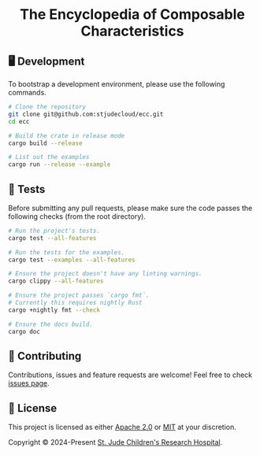 <p align="center">
  <h1 align="center">
    The Encyclopedia of Composable Characteristics
  </h1>
</p>

## 🖥️ Development

To bootstrap a development environment, please use the following commands.

```bash
# Clone the repository
git clone git@github.com:stjudecloud/ecc.git
cd ecc

# Build the crate in release mode
cargo build --release

# List out the examples
cargo run --release --example
```

## 🚧️ Tests

Before submitting any pull requests, please make sure the code passes the
following checks (from the root directory).

```bash
# Run the project's tests.
cargo test --all-features

# Run the tests for the examples.
cargo test --examples --all-features

# Ensure the project doesn't have any linting warnings.
cargo clippy --all-features

# Ensure the project passes `cargo fmt`.
# Currently this requires nightly Rust
cargo +nightly fmt --check

# Ensure the docs build.
cargo doc
```

## 🤝 Contributing

Contributions, issues and feature requests are welcome! Feel free to check
[issues page](https://github.com/stjudecloud/ecc/isses).

## 📝 License

This project is licensed as either [Apache 2.0][license-apache] or
[MIT][license-mit] at your discretion.

Copyright © 2024-Present [St. Jude Children's Research Hospital](https://github.com/stjude).

[license-apache]: https://github.com/stjudecloud/ecc/blob/main/LICENSE-APACHE
[license-mit]: https://github.com/stjudecloud/ecc/blob/main/LICENSE-MIT
